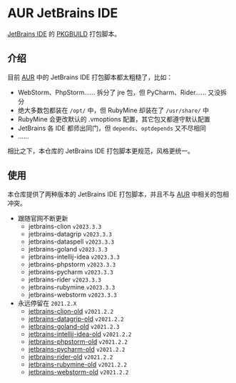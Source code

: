 # AUR JetBrains IDE

[JetBrains IDE] 的 [PKGBUILD] 打包脚本。

[JetBrains IDE]: https://www.jetbrains.com/products/
[PKGBUILD]: https://man.archlinux.org/man/PKGBUILD.5

## 介绍

目前 [AUR] 中的 JetBrains IDE 打包脚本都太粗糙了，比如：

+ WebStorm、PhpStorm…… 拆分了 jre 包，但 PyCharm、Rider…… 又没拆分
+ 绝大多数包都装在 `/opt/` 中，但 RubyMine 却装在了 `/usr/share/` 中
+ RubyMine 会更改默认的 .vmoptions 配置，其它包又都遵守默认配置
+ JetBrains 各 IDE 都师出同门，但 `depends`、`optdepends` 又不尽相同
+ ……

相比之下，本仓库的 JetBrains IDE 打包脚本更规范，风格更统一。

[AUR]: https://aur.archlinux.org/

## 使用

本仓库提供了两种版本的 JetBrains IDE 打包脚本，并且不与 [AUR] 中相关的包相冲突。

+ 跟随官网不断更新
    - jetbrains-clion         `v2023.3.3`
    - jetbrains-datagrip      `v2023.3.3`
    - jetbrains-dataspell     `v2023.3.3`
    - jetbrains-goland        `v2023.3.3`
    - jetbrains-intellij-idea `v2023.3.3`
    - jetbrains-phpstorm      `v2023.3.3`
    - jetbrains-pycharm       `v2023.3.3`
    - jetbrains-rider         `v2023.3.3`
    - jetbrains-rubymine      `v2023.3.3`
    - jetbrains-webstorm      `v2023.3.3`
+ 永远停留在 `2021.2.X`
    - [jetbrains-clion-old]         `v2021.2.2`
    - [jetbrains-datagrip-old]      `v2021.2.2`
    - [jetbrains-goland-old]        `v2021.2.3`
    - [jetbrains-intellij-idea-old] `v2021.2.2`
    - [jetbrains-phpstorm-old]      `v2021.2.2`
    - [jetbrains-pycharm-old]       `v2021.2.2`
    - [jetbrains-rider-old]         `v2021.2.2`
    - [jetbrains-rubymine-old]      `v2021.2.2`
    - [jetbrains-webstorm-old]      `v2021.2.2`

[jetbrains-clion-old]: https://github.com/kitty-panics/aur-jetbrains-ide/releases/tag/v2021.2.X
[jetbrains-datagrip-old]: https://github.com/kitty-panics/aur-jetbrains-ide/releases/tag/v2021.2.X
[jetbrains-goland-old]: https://github.com/kitty-panics/aur-jetbrains-ide/releases/tag/v2021.2.X
[jetbrains-intellij-idea-old]: https://github.com/kitty-panics/aur-jetbrains-ide/releases/tag/v2021.2.X
[jetbrains-phpstorm-old]: https://github.com/kitty-panics/aur-jetbrains-ide/releases/tag/v2021.2.X
[jetbrains-pycharm-old]: https://github.com/kitty-panics/aur-jetbrains-ide/releases/tag/v2021.2.X
[jetbrains-rider-old]: https://github.com/kitty-panics/aur-jetbrains-ide/releases/tag/v2021.2.X
[jetbrains-rubymine-old]: https://github.com/kitty-panics/aur-jetbrains-ide/releases/tag/v2021.2.X
[jetbrains-webstorm-old]: https://github.com/kitty-panics/aur-jetbrains-ide/releases/tag/v2021.2.X
